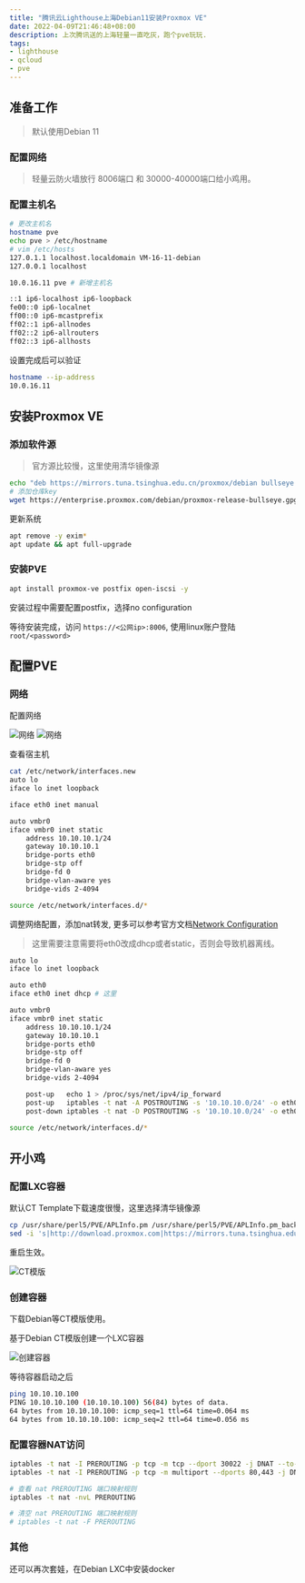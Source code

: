 ```yaml
---
title: "腾讯云Lighthouse上海Debian11安装Proxmox VE"
date: 2022-04-09T21:46:48+08:00
description: 上次腾讯送的上海轻量一直吃灰，跑个pve玩玩.
tags:
- lighthouse
- qcloud
- pve
---
```


<!-- truncate -->

## 准备工作

> 默认使用Debian 11

### 配置网络

> 轻量云防火墙放行 8006端口 和 30000-40000端口给小鸡用。

### 配置主机名

```bash
# 更改主机名
hostname pve
echo pve > /etc/hostname
# vim /etc/hosts
127.0.1.1 localhost.localdomain VM-16-11-debian
127.0.0.1 localhost

10.0.16.11 pve # 新增主机名

::1 ip6-localhost ip6-loopback
fe00::0 ip6-localnet
ff00::0 ip6-mcastprefix
ff02::1 ip6-allnodes
ff02::2 ip6-allrouters
ff02::3 ip6-allhosts
```

设置完成后可以验证

```bash
hostname --ip-address
10.0.16.11
```

## 安装Proxmox VE

### 添加软件源

> 官方源比较慢，这里使用清华镜像源

```bash
echo "deb https://mirrors.tuna.tsinghua.edu.cn/proxmox/debian bullseye pve-no-subscription" > /etc/apt/sources.list.d/pve-install-repo.list
# 添加仓库key
wget https://enterprise.proxmox.com/debian/proxmox-release-bullseye.gpg -O /etc/apt/trusted.gpg.d/proxmox-release-bullseye.gpg 
```

更新系统

```bash
apt remove -y exim*
apt update && apt full-upgrade
```

### 安装PVE

```bash
apt install proxmox-ve postfix open-iscsi -y
```

安装过程中需要配置postfix，选择no configuration

等待安装完成，访问 `https://<公网ip>:8006`, 使用linux账户登陆`root/<password>`

## 配置PVE

### 网络

配置网络

![网络](/images/pve/0409/network-001.png)
![网络](/images/pve/0409/network-002.png)

查看宿主机

```bash
cat /etc/network/interfaces.new
auto lo
iface lo inet loopback

iface eth0 inet manual

auto vmbr0
iface vmbr0 inet static
	address 10.10.10.1/24
	gateway 10.10.10.1
	bridge-ports eth0
	bridge-stp off
	bridge-fd 0
	bridge-vlan-aware yes
	bridge-vids 2-4094

source /etc/network/interfaces.d/*
```

调整网络配置，添加nat转发, 更多可以参考官方文档[Network Configuration](https://pve.proxmox.com/wiki/Network_Configuration)


> 这里需要注意需要将eth0改成dhcp或者static，否则会导致机器离线。


```bash
auto lo
iface lo inet loopback

auto eth0
iface eth0 inet dhcp # 这里

auto vmbr0
iface vmbr0 inet static
	address 10.10.10.1/24
	gateway 10.10.10.1
	bridge-ports eth0
	bridge-stp off
	bridge-fd 0
	bridge-vlan-aware yes
	bridge-vids 2-4094

	post-up   echo 1 > /proc/sys/net/ipv4/ip_forward
    post-up   iptables -t nat -A POSTROUTING -s '10.10.10.0/24' -o eth0  -j MASQUERADE
    post-down iptables -t nat -D POSTROUTING -s '10.10.10.0/24' -o eth0  -j MASQUERADE

source /etc/network/interfaces.d/*
```

## 开小鸡

### 配置LXC容器

默认CT Template下载速度很慢，这里选择清华镜像源

```bash
cp /usr/share/perl5/PVE/APLInfo.pm /usr/share/perl5/PVE/APLInfo.pm_back
sed -i 's|http://download.proxmox.com|https://mirrors.tuna.tsinghua.edu.cn/proxmox|g' /usr/share/perl5/PVE/APLInfo.pm
```

重启生效。

![CT模版](/images/pve/0409/ct-003.png)

### 创建容器

下载Debian等CT模版使用。

基于Debian CT模版创建一个LXC容器

![创建容器](/images/pve/0409/ct-004.png)

等待容器启动之后

```bash
ping 10.10.10.100
PING 10.10.10.100 (10.10.10.100) 56(84) bytes of data.
64 bytes from 10.10.10.100: icmp_seq=1 ttl=64 time=0.064 ms
64 bytes from 10.10.10.100: icmp_seq=2 ttl=64 time=0.056 ms
```

### 配置容器NAT访问

```bash
iptables -t nat -I PREROUTING -p tcp -m tcp --dport 30022 -j DNAT --to-destination 10.10.10.100:22
iptables -t nat -I PREROUTING -p tcp -m multiport --dports 80,443 -j DNAT --to-destination 10.10.10.100

# 查看 nat PREROUTING 端口映射规则
iptables -t nat -nvL PREROUTING

# 清空 nat PREROUTING 端口映射规则
# iptables -t nat -F PREROUTING
```

### 其他

还可以再次套娃，在Debian LXC中安装docker

